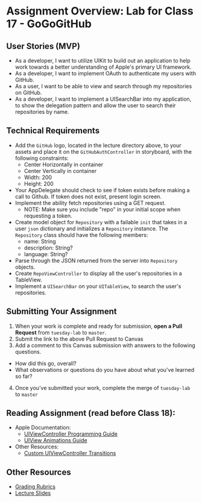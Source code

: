 # Assignment Overview: Lab for Class 17 - GoGoGitHub  

## User Stories (MVP)  
 - As a developer, I want to utilize UIKit to build out an application to help work towards a better understanding of Apple's primary UI framework.  
 - As a developer, I want to implement OAuth to authenticate my users with GitHub.  
 - As a user, I want to be able to view and search through my repositories on GitHub.  
 - As a developer, I want to implement a UISearchBar into my application, to show the delegation pattern and allow the user to search their repositories by name.  

## Technical Requirements  
* Add the	`GitHub` logo, located in the lecture directory above, to your assets and place it on the `GitHubAuthController` in storyboard, with the following constraints:  
	* Center Horizontally in container
	* Center Vertically in container
	* Width: 200
	* Height: 200
* Your AppDelegate should check to see if token exists before making a call to Github. If token does not exist, present login screen.  
* Implement the ability fetch repositories using a GET request.
	* NOTE: Make sure you include "repo" in your initial scope when requesting a token.  
* Create model object for `Repository` with a failable `init` that takes in a user `json` dictionary and initializes a `Repository` instance. The `Repository` class should have the following members:  
   	* name: String  
	* description: String?  
	* language: String?  
* Parse through the JSON returned from the server into `Repository` objects.  
* Create `RepoViewController` to display all the user's repositories in a TableView.  
* Implement a `UISearchBar` on your `UITableView`, to search the user's repositories.  

## Submitting Your Assignment  

1. When your work is complete and ready for submission, **open a Pull Request** from `tuesday-lab` to `master`.  
2. Submit the link to the above Pull Request to Canvas  
3. Add a comment to this Canvas submission with answers to the following questions.  
  - How did this go, overall?  
  - What observations or questions do you have about what you've learned so far?  
4. Once you've submitted your work, complete the merge of `tuesday-lab` to `master`  

## Reading Assignment (read **before** Class 18):
* Apple Documentation:
	* [UIViewController Programming Guide](https://developer.apple.com/library/ios/featuredarticles/ViewControllerPGforiPhoneOS/index.html#//apple_ref/doc/uid/TP40007457-CH2-SW1)
	* [UIView Animations Guide](https://developer.apple.com/library/ios/documentation/WindowsViews/Conceptual/ViewPG_iPhoneOS/AnimatingViews/AnimatingViews.html#//apple_ref/doc/uid/TP40009503-CH6-SW1)
* Other Resources:
	* [Custom UIViewController Transitions](https://www.objc.io/issues/5-ios7/view-controller-transitions/)

## Other Resources
* [Grading Rubrics](../../resources/)
* [Lecture Slides](https://www.icloud.com/keynote/000QTHpeeBGGo_aR7U3F-rjiA#Week4_Day2)

